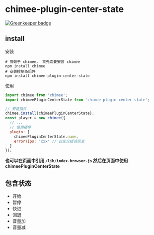 # chimee-plugin-center-state

[![Greenkeeper badge](https://badges.greenkeeper.io/Chimeejs/chimee-plugin-center-state.svg)](https://greenkeeper.io/)

## install

安装

```shell
# 依赖于 chimee， 首先需要安装 chimee
npm install chimee
# 安装控制条组件
npm install chimee-plugin-center-state
```

使用

```javascript
import chimee from 'chimee';
import chimeePluginCenterState from 'chimee-plugin-center-state';

// 安装插件
chimee.install(chimeePluginCenterState);
const player = new chimee({
  // ...
  // 使用插件
  plugin: [
    chimeePluginCenterState.name,
    errorTips: 'xxx' // 自定义错误信息
  ]
});
```

**也可以在页面中引用 `/lib/index.browser.js` 然后在页面中使用 chimeePluginCenterState**

## 包含状态

* 开始
* 暂停
* 快进
* 回退
* 音量加
* 音量减
